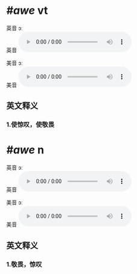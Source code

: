 # ***\#awe*** vt
英音 ɔː  
英音
<audio src="./media/awe1_AAC.aac" controls="controls"></audio>

美音 ɔː  
美音
<audio src="./media/awe2_AAC.aac" controls="controls"></audio>



  

英文释义
---
### 1.**使惊叹，使敬畏**  


# ***\#awe*** n
英音 ɔː  
英音
<audio src="./media/awe1_AAC.aac" controls="controls"></audio>

美音 ɔː  
美音
<audio src="./media/awe2_AAC.aac" controls="controls"></audio>



  

英文释义
---
### 1.**敬畏，惊叹**  


